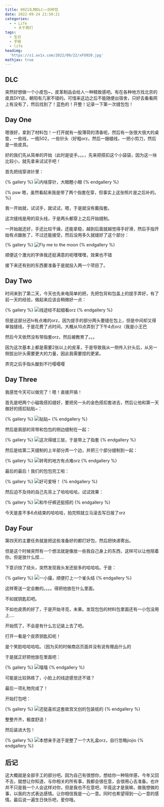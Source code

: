 ```yaml
---
title: 0921礼物DLC——剑桥包
date: 2022-09-24 21:50:21
categories:
  - - Life
    - 关于我们
tags:
  - 生日
  - 手链
  - life
headimg:
  'https://s1.ax1x.com/2022/09/22/xFO9I0.jpg'
mathjax: true
---
```

## DLC

突然好想做一个小皮包~，皮革制品会给人一种精致感吧。有在各种地方找北京的皮具DIY店，朝阳有几家不错的。可惜来这边之后不能随便出宿舍，只好去看看网上有没有了，然后找到了！蓝色的！开整！记录一下第一次缝包包！

## Day One

嗯很好，拿到了材料包！一打开就有一股薄荷的清香呃，然后有一张很大很大的桌垫，一些线，一瓶502，一些针头（好粗orz，然后一捆蜡线，一把小剪刀，然后是一些皮具。

好的我们先从简单的开始（此时是徒手。。。，先来把搭扣这个小袋袋，因为这一块比较小，就先拿来试试手吧！

首先把线穿进针里：

{% gallery %}
![内啥穿针，大眼瞪小眼](https://s1.ax1x.com/2022/09/22/xFLoVI.jpg)
{% endgallery %}

{% psw 嗯，虽然看起来我是带了两个指套在穿，但事实上这张照片是之后补的。%}

我一开始就，试试手，就试试，嗯，于是就没有戴指套。

这次缝线是用的双头线，于是两头都穿上之后开始缝制。

一开始就还好，手还比较干燥，还能拿稳，越到后面就越觉得手好滑，然后手指开始有点酸胀了，不过还能接受，然后没用多久就缝好了这个部分：



{% gallery %}
![Fly me to the moon](https://s1.ax1x.com/2022/09/22/xFLgPK.jpg)
{% endgallery %}

顺便这个激光的字体我还挺满意的呃嘿嘿嘿，效果也不错

接下来还有别的东西要准备于是就投入两一个项目了。

## Day Two

时间来到了第二天，今天也先来电简单的把，先把包背和包盖上的提手弄好，有了前一天的经验，做起来应该会稍微好一点：



{% gallery %}
![线迹经不起细看orz](https://s1.ax1x.com/2022/09/22/xFLhKH.jpg)
{% endgallery %}

但是这部分还hi有点难的orz，因为提手的部分两头要缝在包上，但是中间却又得单独缝线，于是花费了点时间，大概从10点弄到了下午4点orz（我是小王巴

然后今天依然没有带指套orz，然后被教育了。。。

因为这次基本上都是需要2张以上的皮革，于是导致我从一侧传入针头后，从另一侧拔出针头需要更大的力量，因此我需要捏的更紧。

弄完之后手指头酸到不行嘤嘤嘤

## Day Three

我感觉今天可以做完了！嗯！直接开搞！

首先是吧两个小磁吸搭扣缝好，要把另一头的金色搭扣套进去，然后让他和第一天做好的搭扣贴贴~：

{% gallery %}
![贴贴~](https://s1.ax1x.com/2022/09/22/xFL7IP.jpg)
{% endgallery %}

然后是肩部的背带和包包的侧边缝制在一起：

{% gallery %}
![这次得缝三层，于是带上了指套](https://s1.ax1x.com/2022/09/22/xFL5qA.jpg)
{% endgallery %}

然后是给第二天缝制的上半部分弄一个边，并把三个部分缝制到一起：

{% gallery %}
![转弯的地方有点难orz](https://s1.ax1x.com/2022/09/22/xFLTat.jpg)
{% endgallery %}

最后的最后！我们的包包完工啦：

{% gallery %}
![好可爱呀！](https://s1.ax1x.com/2022/09/22/xFO9I0.jpg)
{% endgallery %}

然后迫不及待的自己先背上了哈哈哈哈，试试效果：

{% gallery %}
![和牛仔裤还挺搭的](https://s1.ax1x.com/2022/09/22/xFOSZn.jpg)
{% endgallery %}

今天是差不多6点结束的哈哈哈，拍完照就立马滚去写日报了orz

## Day Four

第四天的主要任务就是把这些准备好的都打好包，然后把快递寄出。

但是这个时候突然有一个想法就是像放一些我自己身上的东西，这样可以让他陪着你。但是放什么捏....

下意识挠了挠头，突然发现我头发还挺多的哈哈哈。于是：

{% gallery %}
![一小撮，顺便打上一个雀头结](https://s1.ax1x.com/2022/09/22/xFLLRS.jpg)
{% endgallery %}

这样寄送一定会散的。。。。得把他放在什么里面。

不如就钥匙扣吧。

不如也皮质的好了，于是开始寻觅，未果。发现包包的材料包里面还有一小包没用上....

开始慌了，不会是有什么忘记装上去了吧。

打开一看是个皮质钥匙扣呃！

是个笑脸哈哈哈哈。（因为买的时候商店页面并没有说有赠品什么的

于是就正好把他放在里面吧：

{% gallery %}
![嘻嘻](https://s1.ax1x.com/2022/09/22/xFOpaq.jpg)
{% endgallery %}

可能是比较熟练了，小脸上的线迹感觉还不错？

最后一项礼物完成了！

开始打包吧：

{% gallery %}
![还挺喜欢这套故宫文创的包装纸的](https://s1.ax1x.com/2022/09/22/xFOiGT.jpg)
{% endgallery %}

整整齐齐，极度舒适！

然后装进大包！

{% gallery %}
![本想亲手送于是整了一个大礼盒orz，自行忽略jiojio](https://s1.ax1x.com/2022/09/22/xFOFRU.jpg)
{% endgallery %}

## 后记

这大概就是全部手工的部分吧。因为自己有很想你，想给你一种陪伴感，今年又回不去，就想让你知道，与你相关的所有事，我都会很在意，会很用心去准备。也许并不只是我一个人会这样对你，但是我也不在意吧，毕竟这才是我嘛，做我想做的事，以我的方式表达感情。让你相信我是一心一意。同时也希望得到一心一意的感情。最后说一遍生日快乐吧，爱你哦。
